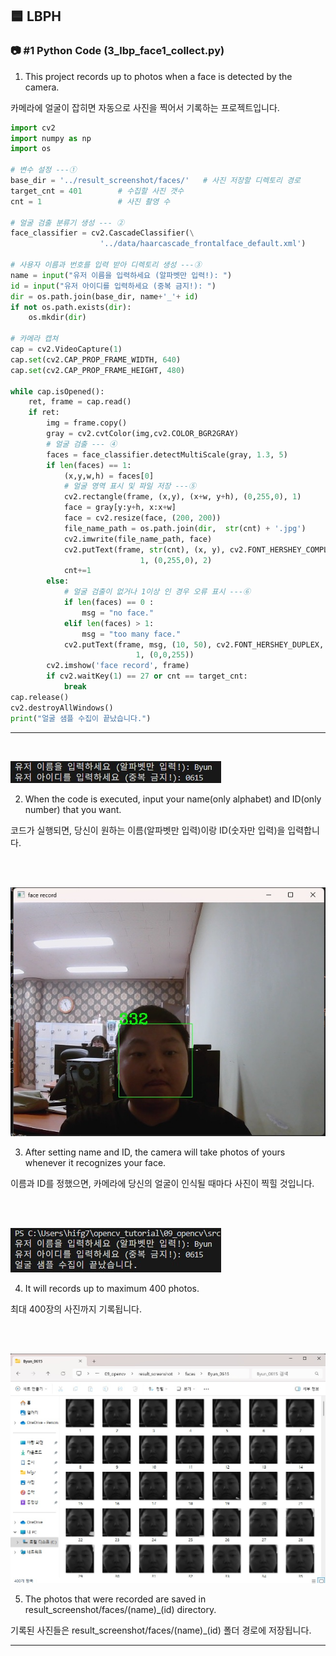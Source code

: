 ## 🟦 LBPH

### 📷 #1 Python Code (3_lbp_face1_collect.py)

1. This project records up to photos when a face is detected by the camera.

카메라에 얼굴이 잡히면 자동으로 사진을 찍어서 기록하는 프로젝트입니다.

```python
import cv2
import numpy as np
import os 

# 변수 설정 ---①
base_dir = '../result_screenshot/faces/'   # 사진 저장할 디렉토리 경로
target_cnt = 401        # 수집할 사진 갯수
cnt = 1                 # 사진 촬영 수

# 얼굴 검출 분류기 생성 --- ②
face_classifier = cv2.CascadeClassifier(\
                    '../data/haarcascade_frontalface_default.xml')

# 사용자 이름과 번호를 입력 받아 디렉토리 생성 ---③
name = input("유저 이름을 입력하세요 (알파벳만 입력!): ")
id = input("유저 아이디를 입력하세요 (중복 금지!): ")
dir = os.path.join(base_dir, name+'_'+ id)
if not os.path.exists(dir):
    os.mkdir(dir)

# 카메라 캡쳐 
cap = cv2.VideoCapture(1)
cap.set(cv2.CAP_PROP_FRAME_WIDTH, 640)
cap.set(cv2.CAP_PROP_FRAME_HEIGHT, 480)

while cap.isOpened():
    ret, frame = cap.read()
    if ret:
        img = frame.copy()
        gray = cv2.cvtColor(img,cv2.COLOR_BGR2GRAY)
        # 얼굴 검출 --- ④
        faces = face_classifier.detectMultiScale(gray, 1.3, 5)
        if len(faces) == 1:
            (x,y,w,h) = faces[0]
            # 얼굴 영역 표시 및 파일 저장 ---⑤
            cv2.rectangle(frame, (x,y), (x+w, y+h), (0,255,0), 1)
            face = gray[y:y+h, x:x+w]
            face = cv2.resize(face, (200, 200))
            file_name_path = os.path.join(dir,  str(cnt) + '.jpg')
            cv2.imwrite(file_name_path, face)
            cv2.putText(frame, str(cnt), (x, y), cv2.FONT_HERSHEY_COMPLEX, \
                             1, (0,255,0), 2)
            cnt+=1
        else:
            # 얼굴 검출이 없거나 1이상 인 경우 오류 표시 ---⑥
            if len(faces) == 0 :
                msg = "no face."
            elif len(faces) > 1:
                msg = "too many face."
            cv2.putText(frame, msg, (10, 50), cv2.FONT_HERSHEY_DUPLEX, \
                            1, (0,0,255))
        cv2.imshow('face record', frame)
        if cv2.waitKey(1) == 27 or cnt == target_cnt: 
            break
cap.release()
cv2.destroyAllWindows()      
print("얼굴 샘플 수집이 끝났습니다.")

```

---

<br>

![Required](result_screenshot/3.jpg)

2. When the code is executed, input your name(only alphabet) and ID(only number) that you want.

코드가 실행되면, 당신이 원하는 이름(알파벳만 입력)이랑 ID(숫자만 입력)을 입력합니다.

<br><br>

![Required](result_screenshot/3_1.jpg)

3. After setting name and ID, the camera will take photos of yours whenever it recognizes your face.

이름과 ID를 정했으면, 카메라에 당신의 얼굴이 인식될 때마다 사진이 찍힐 것입니다.

<br><br>

![Result](result_screenshot/3_2.jpg)

4. It will records up to maximum 400 photos.

최대 400장의 사진까지 기록됩니다.

<br><br>

![Result](result_screenshot/3_3.jpg)

5. The photos that were recorded are saved in result_screenshot/faces/(name)_(id) directory.

기록된 사진들은 result_screenshot/faces/(name)_(id) 폴더 경로에 저장됩니다.

---